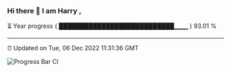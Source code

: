 ### Hi there 👋 I am Harry , 

⏳ Year progress { ███████████████████████████▁▁▁ } 93.01 %

---

⏰ Updated on Tue, 06 Dec 2022 11:31:36 GMT

![Progress Bar CI](https://github.com/duykhang68/duykhang68/workflows/Progress%20Bar%20CI/badge.svg)
